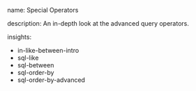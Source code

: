 name: Special Operators

description: An in-depth look at the advanced query operators.

insights:
  - in-like-between-intro
  - sql-like
  - sql-between
  - sql-order-by
  - sql-order-by-advanced